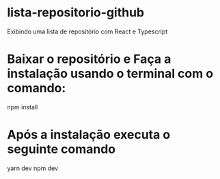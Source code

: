 # lista-repositorio-github
 Exibindo uma lista de repositório com React e Typescript


 # Baixar o repositório e Faça a instalação usando o terminal com o comando: 
 
 npm install

 # Após a instalação executa o seguinte comando
 yarn dev
 npm dev
